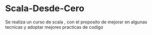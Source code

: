 # Scala-Desde-Cero
 Se realiza un curso de scala , con el proposito de mejorar en algunas tecnicas y adoptar mejores practicas de codigo
